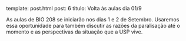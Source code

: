 template: post.html
post: 6
titulo: Volta às aulas dia 01/9

As aulas de BIO 208 se iniciarão nos dias 1 e 2 de Setembro. Usaremos
essa oportunidade para também discutir as razões da paralisação até
o momento e as perspectivas da situação que a USP vive.
